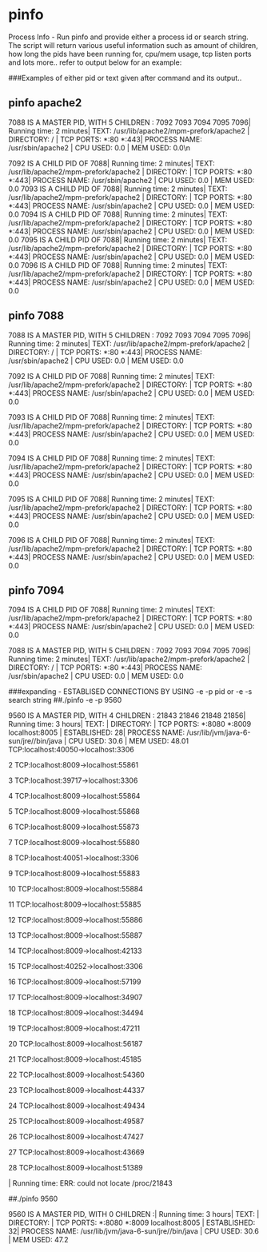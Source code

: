 pinfo
=====

Process Info - Run pinfo and provide either a process id or search string. The script will return various useful information
such as amount of children, how long the pids have been running for, cpu/mem usage, tcp listen ports and lots more.. refer to output below for an example:



###Examples of either pid or text given after command and its output..


## pinfo  apache2


7088 IS A MASTER PID, WITH 5 CHILDREN : 7092 7093 7094 7095 7096| Running time: 2 minutes| TEXT: /usr/lib/apache2/mpm-prefork/apache2 | DIRECTORY: / | TCP PORTS: *:80 *:443| PROCESS NAME: /usr/sbin/apache2 | CPU USED: 0.0 | MEM USED: 0.0\n

7092 IS A CHILD PID OF 7088| Running time: 2 minutes| TEXT: /usr/lib/apache2/mpm-prefork/apache2 | DIRECTORY: | TCP PORTS: *:80 *:443| PROCESS NAME: /usr/sbin/apache2 | CPU USED: 0.0 | MEM USED: 0.0
7093 IS A CHILD PID OF 7088| Running time: 2 minutes| TEXT: /usr/lib/apache2/mpm-prefork/apache2 | DIRECTORY: | TCP PORTS: *:80 *:443| PROCESS NAME: /usr/sbin/apache2 | CPU USED: 0.0 | MEM USED: 0.0
7094 IS A CHILD PID OF 7088| Running time: 2 minutes| TEXT: /usr/lib/apache2/mpm-prefork/apache2 | DIRECTORY: | TCP PORTS: *:80 *:443| PROCESS NAME: /usr/sbin/apache2 | CPU USED: 0.0 | MEM USED: 0.0
7095 IS A CHILD PID OF 7088| Running time: 2 minutes| TEXT: /usr/lib/apache2/mpm-prefork/apache2 | DIRECTORY: | TCP PORTS: *:80 *:443| PROCESS NAME: /usr/sbin/apache2 | CPU USED: 0.0 | MEM USED: 0.0
7096 IS A CHILD PID OF 7088| Running time: 2 minutes| TEXT: /usr/lib/apache2/mpm-prefork/apache2 | DIRECTORY: | TCP PORTS: *:80 *:443| PROCESS NAME: /usr/sbin/apache2 | CPU USED: 0.0 | MEM USED: 0.0



## pinfo  7088




7088 IS A MASTER PID, WITH 5 CHILDREN : 7092 7093 7094 7095 7096| Running time: 2 minutes| TEXT: /usr/lib/apache2/mpm-prefork/apache2 | DIRECTORY: / | TCP PORTS: *:80 *:443| PROCESS NAME: /usr/sbin/apache2 | CPU USED: 0.0 | MEM USED: 0.0

7092 IS A CHILD PID OF 7088| Running time: 2 minutes| TEXT: /usr/lib/apache2/mpm-prefork/apache2 | DIRECTORY: | TCP PORTS: *:80 *:443| PROCESS NAME: /usr/sbin/apache2 | CPU USED: 0.0 | MEM USED: 0.0

7093 IS A CHILD PID OF 7088| Running time: 2 minutes| TEXT: /usr/lib/apache2/mpm-prefork/apache2 | DIRECTORY: | TCP PORTS: *:80 *:443| PROCESS NAME: /usr/sbin/apache2 | CPU USED: 0.0 | MEM USED: 0.0

7094 IS A CHILD PID OF 7088| Running time: 2 minutes| TEXT: /usr/lib/apache2/mpm-prefork/apache2 | DIRECTORY: | TCP PORTS: *:80 *:443| PROCESS NAME: /usr/sbin/apache2 | CPU USED: 0.0 | MEM USED: 0.0

7095 IS A CHILD PID OF 7088| Running time: 2 minutes| TEXT: /usr/lib/apache2/mpm-prefork/apache2 | DIRECTORY: | TCP PORTS: *:80 *:443| PROCESS NAME: /usr/sbin/apache2 | CPU USED: 0.0 | MEM USED: 0.0

7096 IS A CHILD PID OF 7088| Running time: 2 minutes| TEXT: /usr/lib/apache2/mpm-prefork/apache2 | DIRECTORY: | TCP PORTS: *:80 *:443| PROCESS NAME: /usr/sbin/apache2 | CPU USED: 0.0 | MEM USED: 0.0



## pinfo  7094




7094 IS A CHILD PID OF 7088| Running time: 2 minutes| TEXT: /usr/lib/apache2/mpm-prefork/apache2 | DIRECTORY: | TCP PORTS: *:80 *:443| PROCESS NAME: /usr/sbin/apache2 | CPU USED: 0.0 | MEM USED: 0.0

7088 IS A MASTER PID, WITH 5 CHILDREN : 7092 7093 7094 7095 7096| Running time: 2 minutes| TEXT: /usr/lib/apache2/mpm-prefork/apache2 | DIRECTORY: / | TCP PORTS: *:80 *:443| PROCESS NAME: /usr/sbin/apache2 | CPU USED: 0.0 | MEM USED: 0.0



###expanding - ESTABLISED CONNECTIONS BY USING -e -p pid or -e -s search string
##./pinfo -e  -p 9560




9560 IS A MASTER PID, WITH 4 CHILDREN : 21843 21846 21848 21856| Running time: 3 hours| TEXT: | DIRECTORY: | TCP PORTS: *:8080 *:8009 localhost:8005 | ESTABLISHED: 28| PROCESS NAME: /usr/lib/jvm/java-6-sun/jre//bin/java | CPU USED: 30.6 | MEM USED: 48.01 TCP:localhost:40050->localhost:3306

2 TCP:localhost:8009->localhost:55861

3 TCP:localhost:39717->localhost:3306

4 TCP:localhost:8009->localhost:55864

5 TCP:localhost:8009->localhost:55868

6 TCP:localhost:8009->localhost:55873

7 TCP:localhost:8009->localhost:55880

8 TCP:localhost:40051->localhost:3306

9 TCP:localhost:8009->localhost:55883

10 TCP:localhost:8009->localhost:55884

11 TCP:localhost:8009->localhost:55885

12 TCP:localhost:8009->localhost:55886

13 TCP:localhost:8009->localhost:55887

14 TCP:localhost:8009->localhost:42133

15 TCP:localhost:40252->localhost:3306

16 TCP:localhost:8009->localhost:57199

17 TCP:localhost:8009->localhost:34907

18 TCP:localhost:8009->localhost:34494

19 TCP:localhost:8009->localhost:47211

20 TCP:localhost:8009->localhost:56187

21 TCP:localhost:8009->localhost:45185

22 TCP:localhost:8009->localhost:54360

23 TCP:localhost:8009->localhost:44337

24 TCP:localhost:8009->localhost:49434

25 TCP:localhost:8009->localhost:49587

26 TCP:localhost:8009->localhost:47427

27 TCP:localhost:8009->localhost:43669

28 TCP:localhost:8009->localhost:51389

| Running time: ERR: could not locate /proc/21843



##./pinfo 9560




9560 IS A MASTER PID, WITH 0 CHILDREN :| Running time: 3 hours| TEXT: | DIRECTORY: | TCP PORTS: *:8080 *:8009 localhost:8005 | ESTABLISHED: 32| PROCESS NAME: /usr/lib/jvm/java-6-sun/jre//bin/java | CPU USED: 30.6 | MEM USED: 47.2

